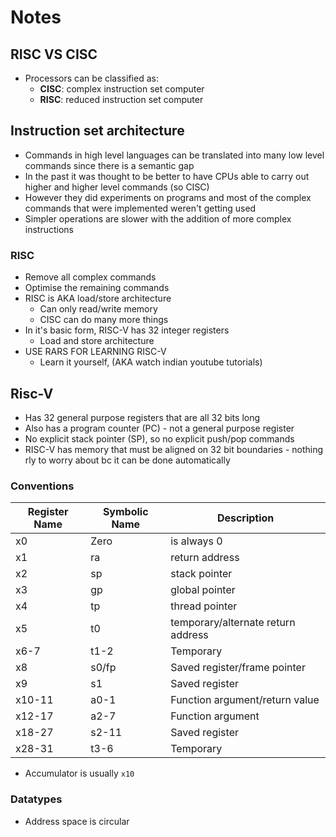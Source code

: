 # Notes

## RISC VS CISC

- Processors can be classified as:
  - **CISC**: complex instruction set computer
  - **RISC**: reduced instruction set computer

## Instruction set architecture

- Commands in high level languages can be translated into many low level commands since there is a semantic gap
- In the past it was thought to be better to have CPUs able to carry out higher and higher level commands (so CISC)
- However they did experiments on programs and most of the complex commands that were implemented weren't getting used
- Simpler operations are slower with the addition of more complex instructions

### RISC

- Remove all complex commands
- Optimise the remaining commands
- RISC is AKA load/store architecture
  - Can only read/write memory
  - CISC can do many more things
- In it's basic form, RISC-V has 32 integer registers
  - Load and store architecture
- USE RARS FOR LEARNING RISC-V
  - Learn it yourself, (AKA watch indian youtube tutorials)

## Risc-V

- Has 32 general purpose registers that are all 32 bits long
- Also has a program counter (PC) - not a general purpose register
- No explicit stack pointer (SP), so no explicit push/pop commands
- RISC-V has memory that must be aligned on 32 bit boundaries - nothing rly to worry about bc it can be done automatically

### Conventions

| Register Name | Symbolic Name | Description                        |
| ------------- | ------------- | ---------------------------------- |
| x0            | Zero          | is always 0                        |
| x1            | ra            | return address                     |
| x2            | sp            | stack pointer                      |
| x3            | gp            | global pointer                     |
| x4            | tp            | thread pointer                     |
| x5            | t0            | temporary/alternate return address |
| x6-7          | t1-2          | Temporary                          |
| x8            | s0/fp         | Saved register/frame pointer       |
| x9            | s1            | Saved register                     |
| x10-11        | a0-1          | Function argument/return value     |
| x12-17        | a2-7          | Function argument                  |
| x18-27        | s2-11         | Saved register                     |
| x28-31        | t3-6          | Temporary                          |

- Accumulator is usually `x10`

### Datatypes

- Address space is circular
